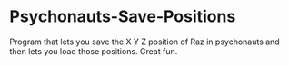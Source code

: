 # Psychonauts-Save-Positions

Program that lets you save the X Y Z position of Raz in psychonauts and then lets you load those positions. Great fun.
